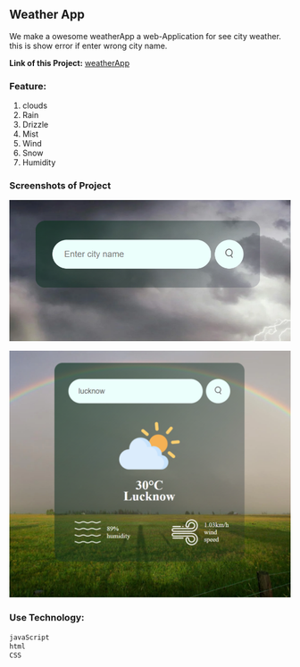 ## Weather App
We make a owesome weatherApp a web-Application for see  city weather.
this is show error if enter wrong city name.

**Link of this Project:**
   [weatherApp](https://brijeshub.github.io/weather-app/)

### Feature:
1. clouds
2. Rain
3. Drizzle
4. Mist
5. Wind
6. Snow
7. Humidity

### Screenshots of Project
![alt text](screenShot/image.png)

![alt text](<screenShot/Screenshot 2024-09-01 013208.png>)

### Use Technology:
    javaScript
    html
    CSS
